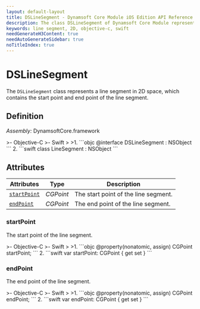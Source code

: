 ```yaml
---
layout: default-layout
title: DSLineSegment - Dynamsoft Core Module iOS Edition API Reference
description: The class DSLineSegment of Dynamsoft Core Module represents a line segment in 2D space, which contains the start point and end point of the line segment.
keywords: line segment, 2D, objective-c, swift
needGenerateH3Content: true
needAutoGenerateSidebar: true
noTitleIndex: true
---
```


# DSLineSegment

The `DSLineSegment` class represents a line segment in 2D space, which contains the start point and end point of the line segment.

## Definition

*Assembly:* DynamsoftCore.framework

<div class="sample-code-prefix"></div>
>- Objective-C
>- Swift
>
>1. 
```objc
@interface DSLineSegment : NSObject
```
2. 
```swift
class LineSegment : NSObject
```

## Attributes

| Attributes | Type | Description |
| ---------- | ---- | ----------- |
| [`startPoint`](#startpoint) | *CGPoint* | The start point of the line segment. |
| [`endPoint`](#endpoint) | *CGPoint* | The end point of the line segment. |

### startPoint

The start point of the line segment.

<div class="sample-code-prefix"></div>
>- Objective-C
>- Swift
>
>1. 
```objc
@property(nonatomic, assign) CGPoint startPoint;
```
2. 
```swift
var startPoint: CGPoint { get set }
```

### endPoint

The end point of the line segment.

<div class="sample-code-prefix"></div>
>- Objective-C
>- Swift
>
>1. 
```objc
@property(nonatomic, assign) CGPoint endPoint;
```
2. 
```swift
var endPoint: CGPoint { get set }
```
